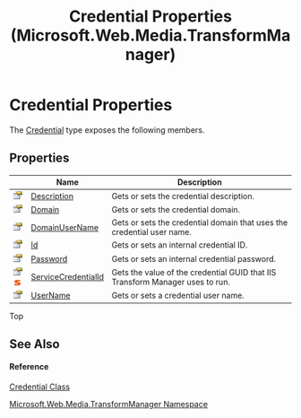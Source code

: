 ﻿---
title: Credential Properties (Microsoft.Web.Media.TransformManager)
TOCTitle: Credential Properties
ms:assetid: Properties.T:Microsoft.Web.Media.TransformManager.Credential
ms:mtpsurl: https://msdn.microsoft.com/en-us/library/microsoft.web.media.transformmanager.credential_properties(v=VS.90)
ms:contentKeyID: 35520704
ms.date: 06/14/2012
mtps_version: v=VS.90
---

# Credential Properties

The [Credential](credential-class-microsoft-web-media-transformmanager.md) type exposes the following members.

## Properties

<table>
<thead>
<tr class="header">
<th> </th>
<th>Name</th>
<th>Description</th>
</tr>
</thead>
<tbody>
<tr class="odd">
<td><img src="images/Dd565996.pubproperty(en-us,VS.90).gif" title="Public property" alt="Public property" /></td>
<td><a href="credential-description-property-microsoft-web-media-transformmanager.md">Description</a></td>
<td>Gets or sets the credential description.</td>
</tr>
<tr class="even">
<td><img src="images/Dd565996.pubproperty(en-us,VS.90).gif" title="Public property" alt="Public property" /></td>
<td><a href="credential-domain-property-microsoft-web-media-transformmanager.md">Domain</a></td>
<td>Gets or sets the credential domain.</td>
</tr>
<tr class="odd">
<td><img src="images/Dd565996.pubproperty(en-us,VS.90).gif" title="Public property" alt="Public property" /></td>
<td><a href="credential-domainusername-property-microsoft-web-media-transformmanager.md">DomainUserName</a></td>
<td>Gets or sets the credential domain that uses the credential user name.</td>
</tr>
<tr class="even">
<td><img src="images/Dd565996.pubproperty(en-us,VS.90).gif" title="Public property" alt="Public property" /></td>
<td><a href="credential-id-property-microsoft-web-media-transformmanager.md">Id</a></td>
<td>Gets or sets an internal credential ID.</td>
</tr>
<tr class="odd">
<td><img src="images/Dd565996.pubproperty(en-us,VS.90).gif" title="Public property" alt="Public property" /></td>
<td><a href="credential-password-property-microsoft-web-media-transformmanager.md">Password</a></td>
<td>Gets or sets an internal credential password.</td>
</tr>
<tr class="even">
<td><img src="images/Dd565996.pubproperty(en-us,VS.90).gif" title="Public property" alt="Public property" /><img src="images/Dd565979.static(en-us,VS.90).gif" title="Static member" alt="Static member" /></td>
<td><a href="credential-servicecredentialid-property-microsoft-web-media-transformmanager.md">ServiceCredentialId</a></td>
<td>Gets the value of the credential GUID that IIS Transform Manager uses to run.</td>
</tr>
<tr class="odd">
<td><img src="images/Dd565996.pubproperty(en-us,VS.90).gif" title="Public property" alt="Public property" /></td>
<td><a href="credential-username-property-microsoft-web-media-transformmanager.md">UserName</a></td>
<td>Gets or sets a credential user name.</td>
</tr>
</tbody>
</table>


Top

## See Also

#### Reference

[Credential Class](credential-class-microsoft-web-media-transformmanager.md)

[Microsoft.Web.Media.TransformManager Namespace](microsoft-web-media-transformmanager-namespace.md)

